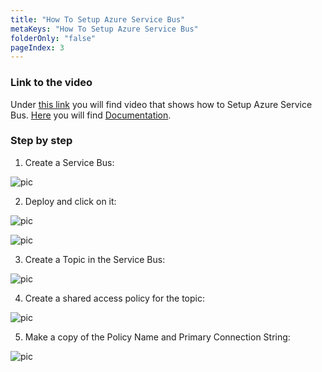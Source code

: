 ```yaml
---
title: "How To Setup Azure Service Bus"
metaKeys: "How To Setup Azure Service Bus"
folderOnly: "false"
pageIndex: 3
---
```



### Link to the video

Under [this link](https://profitbasedocs.blob.core.windows.net/videos/Installation%20and%20Setup%20-%20Setup%20Azure%20Service%20Bus.mp4) you will find video that shows how to Setup Azure Service Bus. [Here](../installation/azureactdirauthent.md) you will find [Documentation](../installation/azureactdirauthent.md).
<br/>


### Step by step


1. Create a Service Bus:

![pic](https://profitbasedocs.blob.core.windows.net/images/HTazAD2%20(1).png)

2. Deploy and click on it:

![pic](https://profitbasedocs.blob.core.windows.net/images/HTazAD2%20(2).png)


![pic](https://profitbasedocs.blob.core.windows.net/images/HTazAD2%20(3).png)

3. Create a Topic in the Service Bus:

![pic](https://profitbasedocs.blob.core.windows.net/images/HTazAD2%20(4).png)

4. Create a shared access policy for the topic:

![pic](https://profitbasedocs.blob.core.windows.net/images/HTazAD2%20(5).png)

5. Make a copy of the Policy Name and Primary Connection String:

![pic](https://profitbasedocs.blob.core.windows.net/images/HTazAD2%20(6).png)



